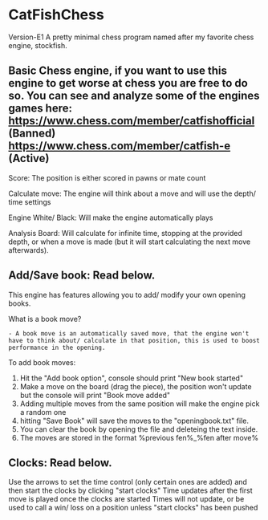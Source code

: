 # CatFishChess
Version-E1
A pretty minimal chess program named after my favorite chess engine, stockfish.


Basic Chess engine, if you want to use this engine to get worse at chess you are free to do so.
You can see and analyze some of the engines games here:
https://www.chess.com/member/catfishofficial (Banned)
https://www.chess.com/member/catfish-e (Active)
----------------------------------------------------------------------------------------------------

Score: The position is either scored in pawns or mate count
    
Calculate move: The engine will think about a move and will use the depth/ time settings
    
Engine White/ Black: Will make the engine automatically plays

Analysis Board: Will calculate for infinite time, stopping at the provided depth, or when a move is made (but it will start calculating the next move afterwards).

Add/Save book: Read below.
----------------------------------------------------------------------------------------------------
This engine has features allowing you to add/ modify your own opening books.

What is a book move?

    - A book move is an automatically saved move, that the engine won't have to think about/ calculate in that position, this is used to boost performance in the opening.

To add book moves:

1) Hit the "Add book option", console should print "New book started"
2) Make a move on the board (drag the piece), the position won't update but the console will print "Book move added"
3) Adding multiple moves from the same position will make the engine pick a random one
4) hitting "Save Book" will save the moves to the "openingbook.txt" file.
5) You can clear the book by opening the file and deleteing the text inside.
6) The moves are stored in the format %previous fen%_%fen after move%

Clocks: Read below.
----------------------------------------------------------------------------------------------------
Use the arrows to set the time control (only certain ones are added) and then start the clocks by clicking "start clocks"
Time updates after the first move is played once the clocks are started
Times will not update, or be used to call a win/ loss on a position unless "start clocks" has been pushed
